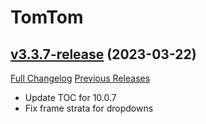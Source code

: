 # TomTom

## [v3.3.7-release](https://github.com/jnwhiteh/TomTom/tree/v3.3.7-release) (2023-03-22)
[Full Changelog](https://github.com/jnwhiteh/TomTom/compare/v3.3.6-release...v3.3.7-release) [Previous Releases](https://github.com/jnwhiteh/TomTom/releases)

- Update TOC for 10.0.7  
- Fix frame strata for dropdowns  

